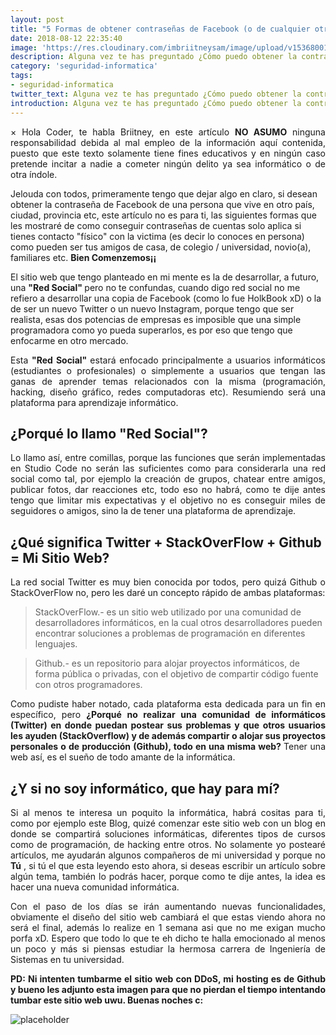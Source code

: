 ```yaml
---
layout: post
title: "5 Formas de obtener contraseñas de Facebook (o de cualquier otra red social)"
date: 2018-08-12 22:35:40
image: 'https://res.cloudinary.com/imbriitneysam/image/upload/v1536800191/sp3-min.jpg'
description: Alguna vez te has preguntado ¿Cómo puedo obtener la contraseña de facebook de ese chico/chica que te gusta?, pues aqui te enseñare como uwu.
category: 'seguridad-informatica'
tags:
- seguridad-informatica
twitter_text: Alguna vez te has preguntado ¿Cómo puedo obtener la contraseña de facebook de ese chico/chica que te gusta?, pues aqui te enseñare como uwu.
introduction: Alguna vez te has preguntado ¿Cómo puedo obtener la contraseña de facebook de ese chico/chica que te gusta?, pues aqui te enseñare como uwu.
---
```



 <div align="justify" class="alert alert-danger">
        <span class="closebtn" onclick="this.parentElement.style.display='none';">&times;</span> 
        Hola Coder, te habla Briitney, en este artículo <strong>NO ASUMO</strong> ninguna responsabilidad debida al mal empleo de la información aquí contenida, puesto que este texto solamente tiene fines educativos y en ningún caso pretende incitar a nadie a cometer ningún delito ya sea informático o de otra índole. 
  </div>

<p align="justify">

Jelouda con todos, primeramente tengo que dejar algo en claro, si desean obtener la contraseña de Facebook de una persona que vive en otro país, ciudad, provincia etc,
este artículo no es para ti, las siguientes formas que les mostraré de como conseguir contraseñas de cuentas solo aplica si tienes contacto "físico" con la victima (es decir lo conoces en persona)
como pueden ser tus amigos de casa, de colegio / universidad, novio(a), familiares etc. <b>Bien Comenzemos¡¡</b> 

</p>   

<p align="justify"> 

El sitio web que tengo planteado en mi mente es la de desarrollar, a futuro, una <b>"Red Social" </b> pero no te confundas,
cuando digo red social no me refiero a desarrollar una copia de Facebook (como lo fue HolkBook xD) o la de ser un nuevo Twitter o un
 nuevo Instagram, porque tengo que ser realista, esas dos potencias de empresas es imposible que una simple
 programadora como yo pueda superarlos, es por eso que tengo que enfocarme en otro mercado.</p>  

 <p align="justify"> Esta <b>"Red Social" </b> estará enfocado principalmente a usuarios informáticos (estudiantes o profesionales) o simplemente a usuarios que tengan las ganas de aprender temas 
  relacionados con la misma (programación, hacking, diseño gráfico, redes computadoras etc). Resumiendo será una plataforma para aprendizaje informático.</p> 

## ¿Porqué lo llamo "Red Social"?

<p align="justify"> Lo llamo así, entre comillas, porque las funciones que serán implementadas en Studio Code no serán las suficientes como 
para considerarla una red social como tal, por ejemplo la creación de grupos, chatear entre amigos, publicar fotos, dar reacciones etc, todo eso no habrá,
como te dije antes tengo que limitar mis expectativas y el objetivo no es conseguir miles de seguidores o amigos, sino la de tener una plataforma de aprendizaje.

</p>  

## ¿Qué significa Twitter + StackOverFlow + Github = Mi Sitio Web?
<p align="justify"> La red social Twitter es muy bien conocida por todos, pero quizá Github o StackOverFlow no, pero les daré un concepto rápido de ambas plataformas:

</p> 

> StackOverFlow.- es un sitio web utilizado por una comunidad de desarrolladores informáticos, en la cual otros desarrolladores pueden encontrar soluciones a problemas de programación en diferentes lenguajes.

> Github.- es un repositorio para alojar proyectos informáticos, de forma pública o privadas, con el objetivo de compartir código fuente con otros programadores. 

<p align="justify"> Como pudiste haber notado, cada plataforma esta dedicada para un fin en específico, pero
<b>¿Porqué no realizar una comunidad de informáticos (Twitter) en donde puedan postear sus problemas y que otros usuarios les ayuden (StackOverflow) y de además compartir o alojar sus proyectos personales o de producción (Github), todo en una misma web? </b>  
Tener una web así, es el sueño de todo amante de la informática.
</p> 

## ¿Y si no soy informático, que hay para mí?

<p align="justify"> Si al menos te interesa un poquito la informática, habrá cositas para ti, como por ejemplo este Blog, quizé comenzar este sitio web con un blog en donde se compartirá soluciones informáticas, diferentes tipos de cursos como de programación, de hacking entre otros.
No solamente yo postearé artículos, me ayudarán algunos compañeros de mi universidad y porque no <b>Tú</b> , si tú el que esta leyendo esto ahora, si deseas escribir un artículo sobre algún tema, también lo podrás hacer, porque como te dije antes, la idea es hacer una nueva comunidad informática.

</p>

<p align="justify"> Con el paso de los días se irán aumentando nuevas funcionalidades, obviamente el diseño del sitio web cambiará el que estas viendo ahora no será el final, además lo realize en 1 semana asi que no me exigan mucho porfa xD. Espero que todo lo que te eh dicho te halla emocionado al menos un poco y más si piensas estudiar la hermosa carrera de Ingeniería de Sistemas en tu universidad.

</p>

<p align="justify"> <b>PD: Ni intenten tumbarme el sitio web con DDoS, mi hosting es de Github y bueno les adjunto esta imagen para que no pierdan el tiempo intentando tumbar este sitio web uwu. Buenas noches c: </b> </p>

![placeholder](https://res.cloudinary.com/imbriitneysam/image/upload/v1532577860/Screenshot_7.jpg "Large example image")











